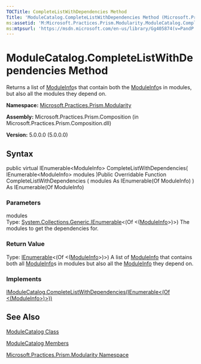 ```yaml
---
TOCTitle: CompleteListWithDependencies Method
Title: 'ModuleCatalog.CompleteListWithDependencies Method (Microsoft.Practices.Prism.Modularity)'
ms:assetid: 'M:Microsoft.Practices.Prism.Modularity.ModuleCatalog.CompleteListWithDependencies(System.Collections.Generic.IEnumerable{Microsoft.Practices.Prism.Modularity.ModuleInfo})'
ms:mtpsurl: 'https://msdn.microsoft.com/en-us/library/Gg405874(v=PandP.50)'
---
```



# ModuleCatalog.CompleteListWithDependencies Method

Returns a list of [ModuleInfo](https://msdn.microsoft.com/library/microsoft.practices.prism.modularity.moduleinfo)s that contain both the [ModuleInfo](https://msdn.microsoft.com/library/microsoft.practices.prism.modularity.moduleinfo)s in modules, but also all the modules they depend on.

**Namespace:** [Microsoft.Practices.Prism.Modularity](https://msdn.microsoft.com/library/microsoft.practices.prism.modularity)
**Assembly:** Microsoft.Practices.Prism.Composition (in Microsoft.Practices.Prism.Composition.dll)

**Version:** 5.0.0.0 (5.0.0.0)

## Syntax

public virtual IEnumerable&lt;ModuleInfo&gt; CompleteListWithDependencies( IEnumerable&lt;ModuleInfo&gt; modules )Public Overridable Function CompleteListWithDependencies ( modules As IEnumerable(Of ModuleInfo) ) As IEnumerable(Of ModuleInfo)

### Parameters

modules  
Type: [System.Collections.Generic.IEnumerable](http://msdn.microsoft.com/en-us/library/9eekhta0)&lt;(Of &lt;([ModuleInfo](https://msdn.microsoft.com/library/microsoft.practices.prism.modularity.moduleinfo)&gt;)&gt;)
The modules to get the dependencies for.

### Return Value

Type: [IEnumerable](http://msdn.microsoft.com/en-us/library/9eekhta0)&lt;(Of &lt;([ModuleInfo](https://msdn.microsoft.com/library/microsoft.practices.prism.modularity.moduleinfo)&gt;)&gt;)
A list of [ModuleInfo](https://msdn.microsoft.com/library/microsoft.practices.prism.modularity.moduleinfo) that contains both all [ModuleInfo](https://msdn.microsoft.com/library/microsoft.practices.prism.modularity.moduleinfo)s in modules but also all the [ModuleInfo](https://msdn.microsoft.com/library/microsoft.practices.prism.modularity.moduleinfo) they depend on.
### Implements

[IModuleCatalog.CompleteListWithDependencies(IEnumerable&lt;(Of &lt;(ModuleInfo&gt;)&gt;))](https://msdn.microsoft.com/library/microsoft.practices.prism.modularity.imodulecatalog.completelistwithdependencies(system.collections.generic.ienumerable%7bmicrosoft.practices.prism.modularity.moduleinfo%7d))

## See Also

[ModuleCatalog Class](https://msdn.microsoft.com/library/microsoft.practices.prism.modularity.modulecatalog)

[ModuleCatalog Members](https://msdn.microsoft.com/allmembers.t:microsoft.practices.prism.modularity.modulecatalog)

[Microsoft.Practices.Prism.Modularity Namespace](https://msdn.microsoft.com/library/microsoft.practices.prism.modularity)
